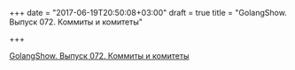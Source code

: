 +++
date = "2017-06-19T20:50:08+03:00"
draft = true
title = "GolangShow. Выпуск 072. Коммиты и комитеты"

+++

<p><a href="http://golangshow.com/episode/2016/09-01-072/">GolangShow. Выпуск 072. Коммиты и комитеты</a></p>